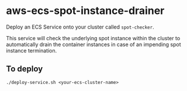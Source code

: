 # aws-ecs-spot-instance-drainer
Deploy an ECS Service onto your cluster called `spot-checker`.

This service will check the underlying spot instance within the cluster to automatically drain the container instances in case of an impending spot instance termination.

## To deploy
`./deploy-service.sh <your-ecs-cluster-name>`
